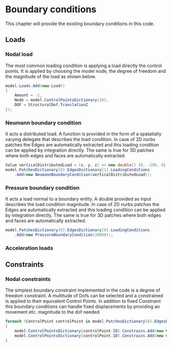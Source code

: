 # Boundary conditions
This chapter will provide the existing boundary conditions in this code. 
## Loads
### Nodal load
The most common loading condition is applying a load directly the control points.
It is applied by choosing the model node, the degree of freedom and the magnitude of the load as shown below.

```csharp
model.Loads.Add(new Load()
{
	Amount = -1,
	Node = model.ControlPointsDictionary[10],
	DOF = StructuralDof.TranslationZ
});
```

### Neumann boundary condition
It acts a distributed load. A function is provided in the form of a spatatially varying delegate that describes the load condition. In case of 2D nurbs patches the Edges are automatically extracted and this loading condition can be applied by integration directly. The same is true for 3D patches where both edges and faces are automatically extracted.

```csharp
Value verticalDistributedLoad = (x, y, z) => new double[] {0, -100, 0};
model.PatchesDictionary[0].EdgesDictionary[1].LoadingConditions
	.Add(new NeumannBoundaryCondition(verticalDistributedLoad));
```

### Pressure boundary condition
It acts a load normal to a boundary entity. A double provided as input describes the load condition magnitude. In case of 2D nurbs patches the Edges are automatically extracted and this loading condition can be applied by integration directly. The same is true for 3D patches where both edges and faces are automatically extracted.

```csharp
model.PatchesDictionary[0].EdgesDictionary[0].LoadingConditions
	.Add(new PressureBoundaryCondition(30000));
```


### Acceleration loads


## Constraints

### Nodal constraints
The simplest boundary constraint implemented in the code is a degree of freedom constraint. A multitude of Dofs can be selected and a constrained is applied to their equivalent Control Points. In addition to fixed Constraint this boundary conditions can handle fixed displacements by providing an movement etc. magnitude to the dof needed. 


```csharp
foreach (ControlPoint controlPoint in model.PatchesDictionary[0].EdgesDictionary[0].ControlPointsDictionary .Values)
{
	model.ControlPointsDictionary[controlPoint.ID].Constrains.Add(new Constraint() { DOF = StructuralDof.TranslationX });
    model.ControlPointsDictionary[controlPoint.ID].Constrains.Add(new Constraint() { DOF = StructuralDof.TranslationY });
}
```
